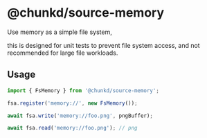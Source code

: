 # @chunkd/source-memory

Use memory as a simple file system,

this is designed for unit tests to prevent file system access, and not recommended for large file workloads.

## Usage

```javascript
import { FsMemory } from '@chunkd/source-memory';

fsa.register('memory://', new FsMemory());

await fsa.write('memory://foo.png', pngBuffer);

await fsa.read('memory://foo.png'); // png
```

